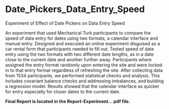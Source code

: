 # Date_Pickers_Data_Entry_Speed
Experiment of Effect of Date Pickers on Data Entry Speed

An experiment that used Mechanical Turk participants to compare the speed of data entry for dates using two formats, a calendar interface and manual entry. Designed and executed an online experiment disguised as a car rental form that participants needed to fill out. Tested speed of date entry using the two formats with two different date lengths, as in a date close to the current date and another further away. Participants where assigned the entry format randomly upon entering the site and were locked in to that entry format regardless of refreshing the site. After collecting data from 1534 participants, we performed statistical checks and analysis. This includes covariant balance checks and addressing imbalances, and building a regression model. Results showed that the calendar interface as quicker for entry especially for closer dates to the current date.

**Final Report is located in the Report-Experiment... pdf file.**
